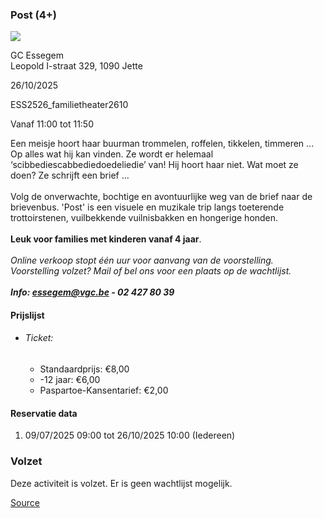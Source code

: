 ### Post (4+)

![](https://s3-eu-west-1.amazonaws.com/os-kwdo/prod/vgc/images/activity/686e874b64c0f_Post.jpg)

GC Essegem  
Leopold I-straat 329, 1090 Jette

26/10/2025

ESS2526_familietheater2610

Vanaf 11:00 tot 11:50

Een meisje hoort haar buurman trommelen, roffelen, tikkelen, timmeren ... Op alles wat hij kan vinden. Ze wordt er helemaal ‘scibbediescabbediedoedeliedie’ van! Hij hoort haar niet. Wat moet ze doen? Ze schrijft een brief ...  
<br/>Volg de onverwachte, bochtige en avontuurlijke weg van de brief naar de brievenbus. 'Post' is een visuele en muzikale trip langs toeterende trottoirstenen, vuilbekkende vuilnisbakken en hongerige honden.  
<br/>**Leuk voor families met kinderen vanaf 4 jaar**.  
<br/>*Online verkoop stopt één uur voor aanvang van de voorstelling.  
Voorstelling volzet? Mail of bel ons voor een plaats op de wachtlijst.  
<br/>**Info: [essegem@vgc.be](mailto:essegem@vgc.be) - 02 427 80 39***  

#### Prijslijst

* ###### Ticket:
    
    * Standaardprijs: €8,00
    * \-12 jaar: €6,00
    * Paspartoe-Kansentarief: €2,00

  

#### Reservatie data

1.  09/07/2025 09:00 tot 26/10/2025 10:00 (Iedereen)

### Volzet

Deze activiteit is volzet. Er is geen wachtlijst mogelijk.

[Source](https://tickets.vgc.be/ticketingActivity/subscribe/ESS2526_familietheater2610)